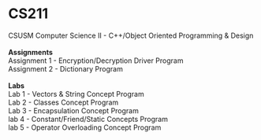 # CS211
CSUSM Computer Science II - C++/Object Oriented Programming & Design <br />
<br />
<b>Assignments</b> <br />
Assignment 1 - Encryption/Decryption Driver Program <br />
Assignment 2 - Dictionary Program <br/>
<br />
<b>Labs</b> <br />
Lab 1 - Vectors & String Concept Program <br />
Lab 2 - Classes Concept Program <br />
Lab 3 - Encapsulation Concept Program <br />
lab 4 - Constant/Friend/Static Concepts Program <br />
lab 5 - Operator Overloading Concept Program <br />
